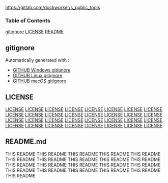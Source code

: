 https://gitlab.com/dockworker/s_public_tools

### Table of Contents

[gitignore](#gitignore)
[LICENSE](#license)
[README](#readme.md)

## gitignore

Automatically generated with :
- [GITHUB Windows gitignore](https://raw.githubusercontent.com/github/gitignore/master/Global/Windows.gitignore)
- [GITHUB Linux gitignore](https://raw.githubusercontent.com/github/gitignore/master/Global/Linux.gitignore)
- [GITHUB macOS gitignore](https://raw.githubusercontent.com/github/gitignore/master/Global/macOS.gitignore)

## LICENSE

[LICENSE](https://gitlab.com/dockworker/s_public_tools/LICENSE)
[LICENSE](https://gitlab.com/dockworker/s_public_tools/LICENSE)
[LICENSE](https://gitlab.com/dockworker/s_public_tools/LICENSE)
[LICENSE](https://gitlab.com/dockworker/s_public_tools/LICENSE)
[LICENSE](https://gitlab.com/dockworker/s_public_tools/LICENSE)
[LICENSE](https://gitlab.com/dockworker/s_public_tools/LICENSE)
[LICENSE](https://gitlab.com/dockworker/s_public_tools/LICENSE)
[LICENSE](https://gitlab.com/dockworker/s_public_tools/LICENSE)
[LICENSE](https://gitlab.com/dockworker/s_public_tools/LICENSE)
[LICENSE](https://gitlab.com/dockworker/s_public_tools/LICENSE)
[LICENSE](https://gitlab.com/dockworker/s_public_tools/LICENSE)
[LICENSE](https://gitlab.com/dockworker/s_public_tools/LICENSE)
[LICENSE](https://gitlab.com/dockworker/s_public_tools/LICENSE)
[LICENSE](https://gitlab.com/dockworker/s_public_tools/LICENSE)
[LICENSE](https://gitlab.com/dockworker/s_public_tools/LICENSE)
[LICENSE](https://gitlab.com/dockworker/s_public_tools/LICENSE)
[LICENSE](https://gitlab.com/dockworker/s_public_tools/LICENSE)
[LICENSE](https://gitlab.com/dockworker/s_public_tools/LICENSE)
[LICENSE](https://gitlab.com/dockworker/s_public_tools/LICENSE)
[LICENSE](https://gitlab.com/dockworker/s_public_tools/LICENSE)
[LICENSE](https://gitlab.com/dockworker/s_public_tools/LICENSE)
[LICENSE](https://gitlab.com/dockworker/s_public_tools/LICENSE)
[LICENSE](https://gitlab.com/dockworker/s_public_tools/LICENSE)
[LICENSE](https://gitlab.com/dockworker/s_public_tools/LICENSE)
[LICENSE](https://gitlab.com/dockworker/s_public_tools/LICENSE)
[LICENSE](https://gitlab.com/dockworker/s_public_tools/LICENSE)
[LICENSE](https://gitlab.com/dockworker/s_public_tools/LICENSE)
[LICENSE](https://gitlab.com/dockworker/s_public_tools/LICENSE)
[LICENSE](https://gitlab.com/dockworker/s_public_tools/LICENSE)
[LICENSE](https://gitlab.com/dockworker/s_public_tools/LICENSE)
[LICENSE](https://gitlab.com/dockworker/s_public_tools/LICENSE)
[LICENSE](https://gitlab.com/dockworker/s_public_tools/LICENSE)

## README.md

THIS README
THIS README
THIS README
THIS README
THIS README
THIS README
THIS README
THIS README
THIS README
THIS README
THIS README
THIS README
THIS README
THIS README
THIS README
THIS README
THIS README
THIS README
THIS README
THIS README
THIS README

